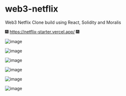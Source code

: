 # web3-netflix
Web3 Netflix Clone build using React, Solidity and Moralis

🎆 https://netflix-starter.vercel.app/ 🎆

![image](https://user-images.githubusercontent.com/38008294/168241115-0884883b-b775-4124-8218-e68ee509fe0d.png)

![image](https://user-images.githubusercontent.com/38008294/168241174-c86feb5e-0891-4146-8084-19f7f433bafd.png)

![image](https://user-images.githubusercontent.com/38008294/168241311-f5d92cb5-fe62-446c-8b44-2a8221df6255.png)

![image](https://user-images.githubusercontent.com/38008294/168241391-051527f1-688d-4b4b-ba69-00c86919e3aa.png)

![image](https://user-images.githubusercontent.com/38008294/168241522-fd4db390-9bcf-489e-b2d4-89e536d1b09f.png)

![image](https://user-images.githubusercontent.com/38008294/168241614-d0371db1-0a69-4cbb-b503-fecfcd240b22.png)
